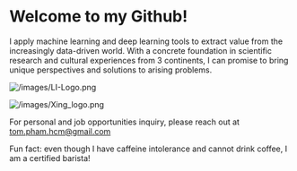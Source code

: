 # Welcome to my Github!
I apply machine learning and deep learning tools to extract value from the increasingly data-driven world. With a concrete foundation in scientific research and cultural experiences from 3 continents, I can promise to bring unique perspectives and solutions to arising problems.

![/images/LI-Logo.png](https://www.linkedin.com/in/tompham97/)

![/images/Xing_logo.png](https://www.xing.com/profile/Tom_Pham051412/cv)

For personal and job opportunities inquiry, please reach out at tom.pham.hcm@gmail.com

Fun fact: even though I have caffeine intolerance and cannot drink coffee, I am a certified barista!
<!---
hungpham15/hungpham15 is a ✨ special ✨ repository because its `README.md` (this file) appears on your GitHub profile.
You can click the Preview link to take a look at your changes.
--->
